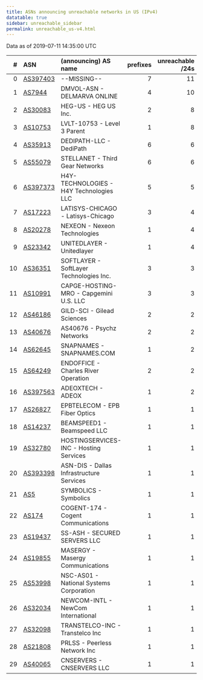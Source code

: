 ```yaml
---
title: ASNs announcing unreachable networks in US (IPv4)
datatable: true
sidebar: unreachable_sidebar
permalink: unreachable_us-v4.html
---
```


Data as of 2019-07-11 14:35:00 UTC


<div class="datatable-begin"></div>

|   # | ASN                                      | (announcing) AS name                     |   prefixes |   unreachable /24s |
|----:|:-----------------------------------------|:-----------------------------------------|-----------:|-------------------:|
|   0 | [AS397403](unreachable_AS397403-v4.html) | --MISSING--                              |          7 |                 11 |
|   1 | [AS7944](unreachable_AS7944-v4.html)     | DMVOL-ASN - DELMARVA ONLINE              |          4 |                 10 |
|   2 | [AS30083](unreachable_AS30083-v4.html)   | HEG-US - HEG US Inc.                     |          2 |                  8 |
|   3 | [AS10753](unreachable_AS10753-v4.html)   | LVLT-10753 - Level 3 Parent              |          1 |                  8 |
|   4 | [AS35913](unreachable_AS35913-v4.html)   | DEDIPATH-LLC - DediPath                  |          6 |                  6 |
|   5 | [AS55079](unreachable_AS55079-v4.html)   | STELLANET - Third Gear Networks          |          6 |                  6 |
|   6 | [AS397373](unreachable_AS397373-v4.html) | H4Y-TECHNOLOGIES - H4Y Technologies LLC  |          5 |                  5 |
|   7 | [AS17223](unreachable_AS17223-v4.html)   | LATISYS-CHICAGO - Latisys-Chicago        |          3 |                  4 |
|   8 | [AS20278](unreachable_AS20278-v4.html)   | NEXEON - Nexeon Technologies             |          1 |                  4 |
|   9 | [AS23342](unreachable_AS23342-v4.html)   | UNITEDLAYER - Unitedlayer                |          1 |                  4 |
|  10 | [AS36351](unreachable_AS36351-v4.html)   | SOFTLAYER - SoftLayer Technologies Inc.  |          3 |                  3 |
|  11 | [AS10991](unreachable_AS10991-v4.html)   | CAPGE-HOSTING-MRO - Capgemini U.S. LLC   |          3 |                  3 |
|  12 | [AS46186](unreachable_AS46186-v4.html)   | GILD-SCI - Gilead Sciences               |          2 |                  2 |
|  13 | [AS40676](unreachable_AS40676-v4.html)   | AS40676 - Psychz Networks                |          2 |                  2 |
|  14 | [AS62645](unreachable_AS62645-v4.html)   | SNAPNAMES - SNAPNAMES.COM                |          1 |                  2 |
|  15 | [AS64249](unreachable_AS64249-v4.html)   | ENDOFFICE - Charles River Operation      |          2 |                  2 |
|  16 | [AS397563](unreachable_AS397563-v4.html) | ADEOXTECH - ADEOX                        |          1 |                  2 |
|  17 | [AS26827](unreachable_AS26827-v4.html)   | EPBTELECOM - EPB Fiber Optics            |          1 |                  1 |
|  18 | [AS14237](unreachable_AS14237-v4.html)   | BEAMSPEED1 - Beamspeed LLC               |          1 |                  1 |
|  19 | [AS32780](unreachable_AS32780-v4.html)   | HOSTINGSERVICES-INC - Hosting Services   |          1 |                  1 |
|  20 | [AS393398](unreachable_AS393398-v4.html) | ASN-DIS - Dallas Infrastructure Services |          1 |                  1 |
|  21 | [AS5](unreachable_AS5-v4.html)           | SYMBOLICS - Symbolics                    |          1 |                  1 |
|  22 | [AS174](unreachable_AS174-v4.html)       | COGENT-174 - Cogent Communications       |          1 |                  1 |
|  23 | [AS19437](unreachable_AS19437-v4.html)   | SS-ASH - SECURED SERVERS LLC             |          1 |                  1 |
|  24 | [AS19855](unreachable_AS19855-v4.html)   | MASERGY - Masergy Communications         |          1 |                  1 |
|  25 | [AS53998](unreachable_AS53998-v4.html)   | NSC-AS01 - National Systems Corporation  |          1 |                  1 |
|  26 | [AS32034](unreachable_AS32034-v4.html)   | NEWCOM-INTL - NewCom International       |          1 |                  1 |
|  27 | [AS32098](unreachable_AS32098-v4.html)   | TRANSTELCO-INC - Transtelco Inc          |          1 |                  1 |
|  28 | [AS21808](unreachable_AS21808-v4.html)   | PRLSS - Peerless Network Inc             |          1 |                  1 |
|  29 | [AS40065](unreachable_AS40065-v4.html)   | CNSERVERS - CNSERVERS LLC                |          1 |                  1 |

<div class="datatable-end"></div>